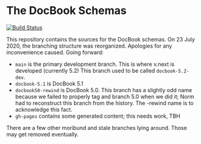 # The DocBook Schemas

[![Build Status](https://travis-ci.org/docbook/docbook.svg?branch=master)](https://travis-ci.org/docbook/docbook.svg?branch=master)

This repository contains the sources for the DocBook schemas. On 23
July 2020, the branching structure was reorganized. Apologies for any
inconvenience caused. Going forward:

* `main` is the primary development branch. This is where v.next is developed (currently 5.2)
  This branch used to be called `docbook-5.2-dev`.
* `docbook-5.1` is DocBook 5.1
* `docbook50-rewind` is DocBook 5.0. This branch has a slightly odd name because we failed to
  properly tag and branch 5.0 when we did it; Norm had to reconstruct this branch from the history.
  The -rewind name is to acknowledge this fact.
* `gh-pages` contains some generated content; this needs work, TBH

There are a few other moribund and stale branches lying around. Those may get removed
eventually.
